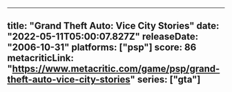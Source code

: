 
---
title: "Grand Theft Auto: Vice City Stories"
date: "2022-05-11T05:00:07.827Z"
releaseDate: "2006-10-31"
platforms: ["psp"]
score: 86
metacriticLink: "https://www.metacritic.com/game/psp/grand-theft-auto-vice-city-stories"
series: ["gta"]
---
